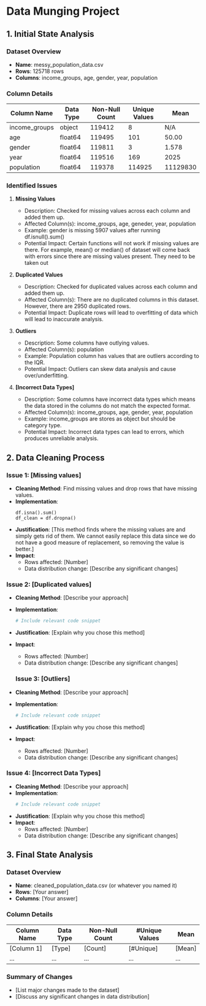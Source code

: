 # Data Munging Project

## 1. Initial State Analysis

### Dataset Overview
- **Name**: messy_population_data.csv
- **Rows**: 125718 rows
- **Columns**: income_groups, age, gender, year, population

### Column Details
| Column Name | Data Type | Non-Null Count | Unique Values |  Mean  |
|-------------|-----------|----------------|---------------|--------|
| income_groups  | object    | 119412        | 8      | N/A |
| age  | float64    | 119495        | 101      | 50.00 |
| gender  | float64    | 119811        | 3      | 1.578 |
| year  | float64    | 119516        | 169      | 2025 |
| population  | float64    | 119378        | 114925      | 11129830 |

### Identified Issues

1. **Missing Values**
   - Description: Checked for missing values across each column and added them up.
   - Affected Column(s): income_groups, age, geneder, year, population
   - Example: gender is missing 5907 values after running df.isnull().sum()
   - Potential Impact: Certain functions will not work if missing values are there. For example, mean() or median() of dataset will come back with errors since there are missing values present. They need to be taken out

2. **Duplicated Values**
   - Description: Checked for duplicated values across each column and added them up.
   - Affected Column(s): There are no duplicated columns in this dataset. However, there are 2950 duplicated rows.
   - Potential Impact: Duplicate rows will lead to overfitting of data which will lead to inaccurate analysis.

3. **Outliers**
   - Description: Some columns have outlying values.
   - Affected Column(s): population
   - Example: Population column has values that are outliers according to the IQR.
   - Potential Impact: Outliers can skew data analysis and cause over/underfitting.

4. **[Incorrect Data Types]**
   - Description: Some columns have incorrect data types which means the data stored in the columns do not match the expected format.
   - Affected Column(s): income_groups, age, gender, year, population
   - Example: income_groups are stores as object but should be category type.
   - Potential Impact: Incorrect data types can lead to errors, which produces unreliable analysis.

## 2. Data Cleaning Process

### Issue 1: [Missing values]
- **Cleaning Method**: Find missing values and drop rows that have missing values.
- **Implementation**:
  ```
  df.isna().sum()
  df_clean = df.dropna()
  ```
- **Justification**: [This method finds where the missing values are and simply gets rid of them. We cannot easily replace this data since we do not have a good measure of replacement, so removing the value is better.]
- **Impact**: 
  - Rows affected: [Number]
  - Data distribution change: [Describe any significant changes]

### Issue 2: [Duplicated values]
- **Cleaning Method**: [Describe your approach]
- **Implementation**:
  ```python
  # Include relevant code snippet
  ```
- **Justification**: [Explain why you chose this method]
- **Impact**: 
  - Rows affected: [Number]
  - Data distribution change: [Describe any significant changes]

  ### Issue 3: [Outliers]
- **Cleaning Method**: [Describe your approach]
- **Implementation**:
  ```python
  # Include relevant code snippet
  ```
- **Justification**: [Explain why you chose this method]
- **Impact**: 
  - Rows affected: [Number]
  - Data distribution change: [Describe any significant changes]

### Issue 4: [Incorrect Data Types]
- **Cleaning Method**: [Describe your approach]
- **Implementation**:
  ```python
  # Include relevant code snippet
  ```
- **Justification**: [Explain why you chose this method]
- **Impact**: 
  - Rows affected: [Number]
  - Data distribution change: [Describe any significant changes]

## 3. Final State Analysis

### Dataset Overview
- **Name**: cleaned_population_data.csv (or whatever you named it)
- **Rows**: [Your answer]
- **Columns**: [Your answer]

### Column Details
| Column Name | Data Type | Non-Null Count | #Unique Values |  Mean  |
|-------------|-----------|----------------|----------------|--------|
| [Column 1]  | [Type]    | [Count]        | [#Unique]      | [Mean] |
| ...         | ...       | ...            | ...            | ...    |

### Summary of Changes
- [List major changes made to the dataset]
- [Discuss any significant changes in data distribution]